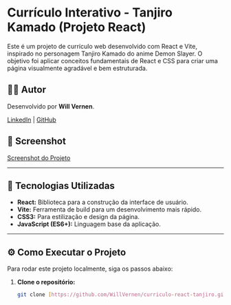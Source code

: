 # Currículo Interativo - Tanjiro Kamado (Projeto React)

Este é um projeto de currículo web desenvolvido com React e Vite, inspirado no personagem Tanjiro Kamado do anime Demon Slayer. O objetivo foi aplicar conceitos fundamentais de React e CSS para criar uma página visualmente agradável e bem estruturada.

## 👨‍💻 Autor

Desenvolvido por **Will Vernen**.

[LinkedIn](https://www.linkedin.com/in/willvernen/) | [GitHub](https://github.com/WillVernen)

## 📸 Screenshot

[Screenshot do Projeto](https://imgur.com/a/screenshot-curr-culo-tanjiro-ktxc1Jc)

---

## 🚀 Tecnologias Utilizadas

- **React:** Biblioteca para a construção da interface de usuário.
- **Vite:** Ferramenta de build para um desenvolvimento mais rápido.
- **CSS3:** Para estilização e design da página.
- **JavaScript (ES6+):** Linguagem base da aplicação.

---

## ⚙️ Como Executar o Projeto

Para rodar este projeto localmente, siga os passos abaixo:

1. **Clone o repositório:**
   ```bash
   git clone [https://github.com/WillVernen/curriculo-react-tanjiro.git](https://github.com/WillVernen/curriculo-react-tanjiro.git)